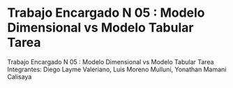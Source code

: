 # Trabajo Encargado N 05 : Modelo Dimensional vs Modelo Tabular Tarea
Trabajo Encargado N 05 : Modelo Dimensional vs Modelo Tabular Tarea
Integrantes:
  Diego Layme Valeriano, 
  Luis Moreno Mulluni, 
  Yonathan Mamani Calisaya
